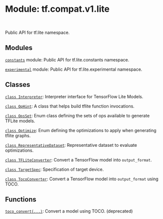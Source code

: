 <div itemscope itemtype="http://developers.google.com/ReferenceObject">
<meta itemprop="name" content="tf.compat.v1.lite" />
<meta itemprop="path" content="Stable" />
</div>

# Module: tf.compat.v1.lite


<table class="tfo-notebook-buttons tfo-api" align="left">
</table>



Public API for tf.lite namespace.



## Modules

[`constants`](../../../tf/compat/v1/lite/constants.md) module: Public API for tf.lite.constants namespace.

[`experimental`](../../../tf/compat/v1/lite/experimental.md) module: Public API for tf.lite.experimental namespace.

## Classes

[`class Interpreter`](../../../tf/lite/Interpreter.md): Interpreter interface for TensorFlow Lite Models.

[`class OpHint`](../../../tf/compat/v1/lite/OpHint.md): A class that helps build tflite function invocations.

[`class OpsSet`](../../../tf/lite/OpsSet.md): Enum class defining the sets of ops available to generate TFLite models.

[`class Optimize`](../../../tf/lite/Optimize.md): Enum defining the optimizations to apply when generating tflite graphs.

[`class RepresentativeDataset`](../../../tf/lite/RepresentativeDataset.md): Representative dataset to evaluate optimizations.

[`class TFLiteConverter`](../../../tf/compat/v1/lite/TFLiteConverter.md): Convert a TensorFlow model into `output_format`.

[`class TargetSpec`](../../../tf/lite/TargetSpec.md): Specification of target device.

[`class TocoConverter`](../../../tf/compat/v1/lite/TocoConverter.md): Convert a TensorFlow model into `output_format` using TOCO.

## Functions

[`toco_convert(...)`](../../../tf/compat/v1/lite/toco_convert.md): Convert a model using TOCO. (deprecated)

